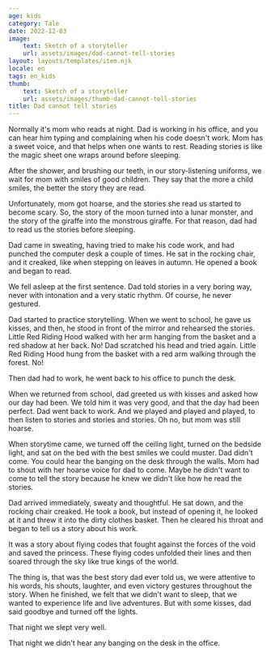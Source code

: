 ```yaml
---
age: kids
category: Tale
date: 2022-12-03
image:
    text: Sketch of a storyteller
    url: assets/images/dad-cannot-tell-stories
layout: layouts/templates/item.njk
locale: en
tags: en_kids
thumb:
    text: Sketch of a storyteller
    url: assets/images/thumb-dad-cannot-tell-stories
title: Dad cannot tell stories
---
```



Normally it's mom who reads at night. Dad is working in his office, and you can hear him typing and complaining when his code doesn't work. Mom has a sweet voice, and that helps when one wants to rest. Reading stories is like the magic sheet one wraps around before sleeping.

After the shower, and brushing our teeth, in our story-listening uniforms, we wait for mom with smiles of good children. They say that the more a child smiles, the better the story they are read.

Unfortunately, mom got hoarse, and the stories she read us started to become scary. So, the story of the moon turned into a lunar monster, and the story of the giraffe into the monstrous giraffe. For that reason, dad had to read us the stories before sleeping.

Dad came in sweating, having tried to make his code work, and had punched the computer desk a couple of times. He sat in the rocking chair, and it creaked, like when stepping on leaves in autumn. He opened a book and began to read.

We fell asleep at the first sentence. Dad told stories in a very boring way, never with intonation and a very static rhythm. Of course, he never gestured.

Dad started to practice storytelling. When we went to school, he gave us kisses, and then, he stood in front of the mirror and rehearsed the stories. Little Red Riding Hood walked with her arm hanging from the basket and a red shadow at her back. No! Dad scratched his head and tried again. Little Red Riding Hood hung from the basket with a red arm walking through the forest. No!

Then dad had to work, he went back to his office to punch the desk.

When we returned from school, dad greeted us with kisses and asked how our day had been. We told him it was very good, and that the day had been perfect. Dad went back to work. And we played and played and played, to then listen to stories and stories and stories. Oh no, but mom was still hoarse.

When storytime came, we turned off the ceiling light, turned on the bedside light, and sat on the bed with the best smiles we could muster. Dad didn't come. You could hear the banging on the desk through the walls. Mom had to shout with her hoarse voice for dad to come. Maybe he didn't want to come to tell the story because he knew we didn't like how he read the stories.

Dad arrived immediately, sweaty and thoughtful. He sat down, and the rocking chair creaked. He took a book, but instead of opening it, he looked at it and threw it into the dirty clothes basket. Then he cleared his throat and began to tell us a story about his work.

It was a story about flying codes that fought against the forces of the void and saved the princess. These flying codes unfolded their lines and then soared through the sky like true kings of the world.

The thing is, that was the best story dad ever told us, we were attentive to his words, his shouts, laughter, and even victory gestures throughout the story. When he finished, we felt that we didn't want to sleep, that we wanted to experience life and live adventures. But with some kisses, dad said goodbye and turned off the lights.

That night we slept very well.

That night we didn't hear any banging on the desk in the office.
